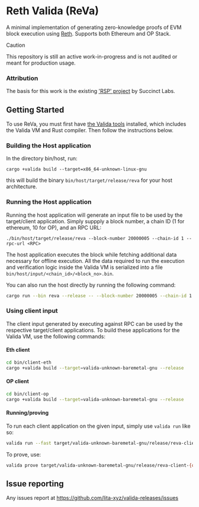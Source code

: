 # Reth Valida (ReVa)

A minimal implementation of generating zero-knowledge proofs of EVM block execution using [Reth](https://github.com/paradigmxyz/reth). Supports both Ethereum and OP Stack.

> [!CAUTION]
>
> This repository is still an active work-in-progress and is not audited or meant for production usage.

### Attribution

The basis for this work is the existing ['RSP' project](https://github.com/succinctlabs/rsp) by Succinct Labs.

## Getting Started

To use ReVa, you must first have [the Valida tools](https://github.com/lita-xyz/valida-releases) installed, which includes the Valida VM and Rust compiler. Then follow the instructions below.

### Building the Host application

In the directory bin/host, run:

```console
cargo +valida build --target=x86_64-unknown-linux-gnu
```

this will build the binary `bin/host/target/release/reva` for your host architecture.

### Running the Host application

Running the host application will generate an input file to be used by the target/client application. Simply suppply a block number, a chain ID (1 for ethereum, 10 for OP), and an RPC URL:

```console
./bin/host/target/release/reva --block-number 20000005 --chain-id 1 --rpc-url <RPC>
```

The host application executes the block while fetching additional data necessary for offline execution. All the data required to run the execution and verification logic inside the Valida VM is serialized into a file `bin/host/input/<chain_id>/<block_no>.bin`.

You can also run the host directly by running the following command:

```bash
cargo run --bin reva --release -- --block-number 20000005 --chain-id 1 --rpc-url <RPC>
```

### Using client input

The client input generated by executing against RPC can be used by the respective target/client applications. To build these applications for the Valida VM, use the following commands:

#### Eth client

```bash
cd bin/client-eth
cargo +valida build --target=valida-unknown-baremetal-gnu --release
```

#### OP client

```bash
cd bin/client-op
cargo +valida build --target=valida-unknown-baremetal-gnu --release
```

#### Running/proving

To run each client application on the given input, simply use `valida run` like so:

```bash
valida run --fast target/valida-unknown-baremetal-gnu/release/reva-client-{op,eth} log < bin/host/input/<chain_id>/<block_no>.bin
```

To prove, use:

```bash
valida prove target/valida-unknown-baremetal-gnu/release/reva-client-{op,eth} log < bin/host/input/<chain_id>/<block_no>.bin
```

## Issue reporting

Any issues report at https://github.com/lita-xyz/valida-releases/issues
